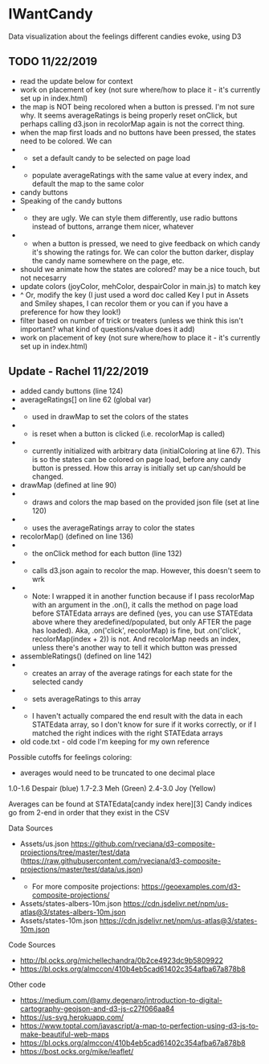 # IWantCandy
Data visualization about the feelings different candies evoke, using D3

## TODO 11/22/2019
- read the update below for context
- work on placement of key (not sure where/how to place it - it's currently set up in index.html)
- the map is NOT being recolored when a button is pressed. I'm not sure why. It seems averageRatings is being properly reset onClick, but perhaps calling d3.json in recolorMap again is not the correct thing.
- when the map first loads and no buttons have been pressed, the states need to be colored. We can
- - set a default candy to be selected on page load
- - populate averageRatings with the same value at every index, and default the map to the same color
- candy buttons
- Speaking of the candy buttons
- - they are ugly. We can style them differently, use radio buttons instead of buttons, arrange them nicer, whatever
- - when a button is pressed, we need to give feedback on which candy it's showing the ratings for. We can color the button darker, display the candy name somewhere on the page, etc.
- should we animate how the states are colored? may be a nice touch, but not necesarry
- update colors (joyColor, mehColor, despairColor in main.js) to match key
- ^ Or, modify the key (I just used a word doc called Key I put in Assets and Smiley shapes, I can recolor them or you can if you have a preference for how they look!)
- filter based on number of trick or treaters (unless we think this isn't important? what kind of questions/value does it add)
- work on placement of key (not sure where/how to place it - it's currently set up in index.html)

## Update - Rachel 11/22/2019
- added candy buttons (line 124)
- averageRatings[] on line 62 (global var)
- - used in drawMap to set the colors of the states
- - is reset when a button is clicked (i.e. recolorMap is called)
- - currently initialized with arbitrary data (initialColoring at line 67). This is so the states can be colored on page load, before any candy button is pressed. How this array is initially set up can/should be changed.
- drawMap (defined at line 90)
- - draws and colors the map based on the provided json file (set at line 120)
- - uses the averageRatings array to color the states
- recolorMap() (defined on line 136)
- - the onClick method for each button (line 132)
- - calls d3.json again to recolor the map. However, this doesn't seem to wrk
- - Note: I wrapped it in another function because if I pass recolorMap with an argument in the .on(), it calls the method on page load before STATEdata arrays are defined (yes, you can use STATEdata above where they aredefined/populated, but only AFTER the page has loaded). Aka, .on('click', recolorMap) is fine, but .on('click', recolorMap(index + 2)) is not. And recolorMap needs an index, unless there's another way to tell it which button was pressed
- assembleRatings() (defined on line 142)
- - creates an array of the average ratings for each state for the selected candy
- - sets averageRatings to this array
- - I haven't actually compared the end result with the data in each STATEdata array, so I don't know for sure if it works correctly, or if I matched the right indices with the right STATEdata arrays
- old code.txt - old code I'm keeping for my own reference

Possible cutoffs for feelings coloring:
- averages would need to be truncated to one decimal place

1.0-1.6 Despair (blue)
1.7-2.3 Meh (Green)
2.4-3.0 Joy (Yellow)

Averages can be found at STATEdata[candy index here][3]
Candy indices go from 2-end in order that they exist in the CSV

Data Sources
- Assets/us.json https://github.com/rveciana/d3-composite-projections/tree/master/test/data (https://raw.githubusercontent.com/rveciana/d3-composite-projections/master/test/data/us.json)
- - For more composite projections: https://geoexamples.com/d3-composite-projections/
- Assets/states-albers-10m.json https://cdn.jsdelivr.net/npm/us-atlas@3/states-albers-10m.json
- Assets/states-10m.json https://cdn.jsdelivr.net/npm/us-atlas@3/states-10m.json

Code Sources
- http://bl.ocks.org/michellechandra/0b2ce4923dc9b5809922
- https://bl.ocks.org/almccon/410b4eb5cad61402c354afba67a878b8

Other code
- https://medium.com/@amy.degenaro/introduction-to-digital-cartography-geojson-and-d3-js-c27f066aa84
- https://us-svg.herokuapp.com/
- https://www.toptal.com/javascript/a-map-to-perfection-using-d3-js-to-make-beautiful-web-maps
- https://bl.ocks.org/almccon/410b4eb5cad61402c354afba67a878b8
- https://bost.ocks.org/mike/leaflet/

